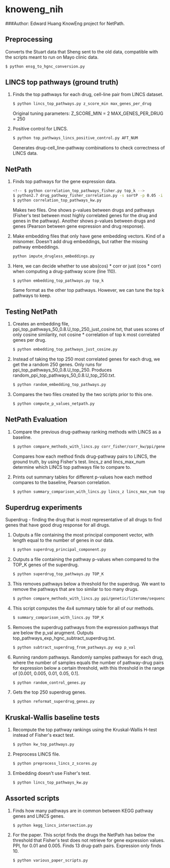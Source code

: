 # knoweng_nih
###Author: Edward Huang
KnowEng project for NetPath.

## Preprocessing
Converts the Stuart data that Sheng sent to the old data, compatible with the 
scripts meant to run on Mayo clinic data.

```bash
$ python ensg_to_hgnc_conversion.py
```

## LINCS top pathways (ground truth)
1.  Finds the top pathways for each drug, cell-line pair from LINCS dataset.
    
    ```bash
    $ python lincs_top_pathways.py z_score_min max_genes_per_drug
    ```

    Original tuning parameters:
    Z_SCORE_MIN = 2
    MAX_GENES_PER_DRUG = 250

2.  Positive control for LINCS.

    ```bash
    $ python top_pathways_lincs_positive_control.py AFT_NUM
    ```
    
    Generates drug-cell_line-pathway combinations to check correctness of LINCS
    data.

## NetPath
1.  Finds top pathways for the gene expression data.

    ```bash
    <!-- $ python correlation_top_pathways_fisher.py top_k -->
    $ python2.7 drug_pathway_fisher_correlation.py -s sortP -p 0.05 -i ge
    $ python correlation_top_pathways_kw.py
    ```

    Makes two files. One shows p-values between drugs and pathways (Fisher's
    test between most highly correlated genes for the drug and genes in the
    pathway). Another shows p-values between drugs and genes (Pearson between
    gene expression and drug response).

2.  Make embedding files that only have gene embedding vectors. Kind of a 
    misnomer. Doesn't add drug embeddings, but rather the missing pathway
    embeddings.

    ```bash
    python impute_drugless_embeddings.py
    ```

3.  Here, we can decide whether to use abs(cos) * corr or just (cos * corr) when
    computing a drug-pathway score (line 110).

    ```bash
    $ python embedding_top_pathways.py top_k
    ```

    Same format as the other top pathways. However, we can tune the top k
    pathways to keep.

## Testing NetPath

1.  Creates an embedding file, ppi_top_pathways_50_0.8.U_top_250_just_cosine.txt,
    that uses scores of only cosine similarity, not cosine * correlation of top
    k most correlated genes per drug.

    ```bash
    $ python embedding_top_pathways_just_cosine.py
    ```

4.  Instead of taking the top 250 most correlated genes for each drug, we get
    the a random 250 genes. Only runs for ppi_top_pathways_50_0.8.U_top_250.
    Produces random_ppi_top_pathways_50_0.8.U_top_250.txt.

    ```bash
    $ python random_embedding_top_pathways.py
    ```
5.  Compares the two files created by the two scripts prior to this one.

    ```bash
    $ python compute_p_values_netpath.py
    ```

## NetPath Evaluation
1.  Compare the previous drug-pathway ranking methods with LINCS as a baseline.

    ```bash
    $ python compare_methods_with_lincs.py corr_fisher/corr_kw/ppi/genetic/literome/sequence lincs_z lincs_max_num top_k
    ```
        
    Compares how each method finds drug-pathway pairs to LINCS, the ground truth, 
    by using Fisher's test. lincs_z and lincs_max_num determine which LINCS top
    pathways file to compare to.

5.  Prints out summary tables for different p-values how each method compares to
    the baseline, Pearson correlation.

    ```bash
    $ python summary_comparison_with_lincs.py lincs_z lincs_max_num top_k
    ```

## Superdrug experiments
Superdrug - finding the drug that is most representative of all drugs to find
genes that have good drug response for all drugs.

1.  Outputs a file containing the most principal component vector, with length
    equal to the number of genes in our data.

    ```bash
    $ python superdrug_principal_component.py
    ```

2.  Outputs a file containing the pathway p-values when compared to the TOP_K
    genes of the superdrug.

    ```bash
    $ python superdrug_top_pathways.py TOP_K
    ```

3.  This removes pathways below a threshold for the superdrug. We want to remove
    the pathways that are too similar to too many drugs.

    ```bash
    $ python compare_methods_with_lincs.py ppi/genetic/literome/sequence TOP_K
    ```

4.  This script computes the 4x4 summary table for all of our methods.
    
    ```bash
    $ summary_comparison_with_lincs.py TOP_K
    ```

5.  Removes the superdrug pathways from the expression pathways that are below
    the p_val arugment. Outputs top_pathways_exp_hgnc_subtract_superdrug.txt.

    ```bash
    $ python subtract_superdrug_from_pathways.py exp p_val
    ```

6.  Running random pathways. Randomly samples pathways for each drug, where the
    number of samples equals the number of pathway-drug pairs for expression
    below a certain threshold, with this threshold in the range of [0.001,
    0.005, 0.01, 0.05, 0.1].

    ```bash
    $ python random_control_genes.py
    ```

7.  Gets the top 250 superdrug genes.

    ```bash
    $ python reformat_superdrug_genes.py
    ```

## Kruskal-Wallis baseline tests
1.  Recompute the top pathway rankings using the Kruskal-Wallis H-test instead
    of Fisher's exact test.

    ```bash
    $ python kw_top_pathways.py
    ```

2.  Preprocess LINCS file.

    ```bash
    $ python preprocess_lincs_z_scores.py
    ```

3.  Embedding doesn't use Fisher's test.

    ```bash
    $ python lincs_top_pathways_kw.py
    ```

## Assorted scripts
1.  Finds how many pathways are in common between KEGG pathway genes and LINCS
    genes.

    ```bash
    $ python kegg_lincs_intersection.py
    ```
2. For the paper. This script finds the drugs the NetPath has below the
    threshold that Fisher's test does not retrieve for gene expression values.
    PPI, for 0.01 and 0.005. Finds 13 drug-path pairs. Expression only finds 10.

    ```bash
    $ python various_paper_scripts.py
    ```